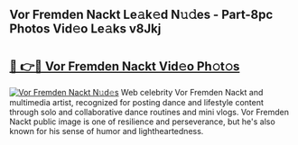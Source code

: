 ## Vor Fremden Nackt Le𝚊k𝚎d N𝚞𝚍es - Part-8pc Photos Vid𝚎o Le𝚊ks v8Jkj

# <h2><a href="http://fb5j6es.evod.top/?m=Vor+Fremden+Nackt">🔗 👉🔴 Vor Fremden Nackt Vid𝚎o Ph𝚘t𝚘s</a></h2>

[![Vor Fremden Nackt N𝚞d𝚎s](https://i.imgur.com/8V9OHl7.gif)](http://fb5j6es.evod.top/?m=Vor+Fremden+Nackt)
Web celebrity Vor Fremden Nackt and multimedia artist, recognized for posting dance and lifestyle content through solo and collaborative dance routines and mini vlogs. Vor Fremden Nackt public image is one of resilience and perseverance, but he's also known for his sense of humor and lightheartedness. 
